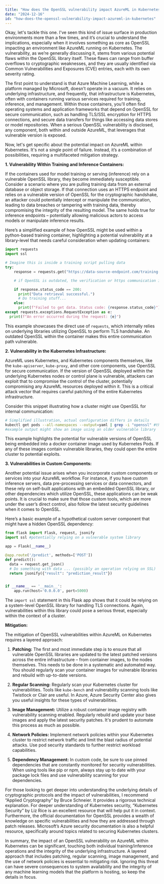 ```yaml
---
title: "How does the OpenSSL vulnerability impact AzureML in Kubernetes?"
date: "2024-12-16"
id: "how-does-the-openssl-vulnerability-impact-azureml-in-kubernetes"
---
```


Okay, let's tackle this one. I've seen this kind of issue surface in production environments more than a few times, and it’s crucial to understand the implications, especially when it involves something as core as OpenSSL impacting an environment like AzureML running on Kubernetes. The vulnerability, as we’re generally discussing it, stems from various potential flaws within the OpenSSL library itself. These flaws can range from buffer overflows to cryptographic weaknesses, and they are usually identified via Common Vulnerabilities and Exposures (CVE) entries, each with its own severity rating.

The first point to understand is that Azure Machine Learning, while a platform managed by Microsoft, doesn’t operate in a vacuum. It relies on underlying infrastructure, and frequently, that infrastructure is Kubernetes, often with containers running various services required for training, inference, and management. Within those containers, you'll often find operating systems and application frameworks that depend on OpenSSL for secure communication, such as handling TLS/SSL encryption for HTTPS connections, and secure data transfers for things like accessing data stores or model repositories. When a serious OpenSSL vulnerability is disclosed, any component, both within and outside AzureML, that leverages that vulnerable version is exposed.

Now, let's get specific about the potential impact on AzureML within Kubernetes. It's not a single point of failure. Instead, it’s a combination of possibilities, requiring a multifaceted mitigation strategy.

**1. Vulnerability Within Training and Inference Containers:**

If the containers used for model training or serving (inference) rely on a vulnerable OpenSSL library, they become immediately susceptible. Consider a scenario where you are pulling training data from an external database or object storage. If that connection uses an HTTPS endpoint and relies on a vulnerable version of OpenSSL for the cryptographic handshake, an attacker could potentially intercept or manipulate the communication, leading to data breaches or tampering with training data, thereby compromising the integrity of the resulting model. The same holds true for inference endpoints – potentially allowing malicious actors to access models or manipulate inference results.

Here’s a simplified example of how OpenSSL might be used within a python-based training container, highlighting a potential vulnerability at a library-level that needs careful consideration when updating containers:

```python
import requests
import ssl

# Imagine this is inside a training script pulling data
try:
    response = requests.get("https://data-source-endpoint.com/training-data.csv", verify=True)

    # if OpenSSL is outdated, the verification or https communication is vulnerable

    if response.status_code == 200:
      print("Data retrieval successful.")
      # Do training stuff...
    else:
      print(f"Failed to get data. Status code: {response.status_code}")
except requests.exceptions.RequestException as e:
  print(f"An error occurred during the request: {e}")

```

This example showcases the direct use of `requests`, which internally relies on underlying libraries utilizing OpenSSL to perform TLS handshake. An outdated OpenSSL within the container makes this entire communication path vulnerable.

**2. Vulnerability in the Kubernetes Infrastructure:**

AzureML uses Kubernetes, and Kubernetes components themselves, like the `kube-apiserver`, `kube-proxy`, and other core components, use OpenSSL for secure communication. If the version of OpenSSL deployed within the underlying Kubernetes nodes or control plane is vulnerable, attackers can exploit that to compromise the control of the cluster, potentially compromising any AzureML resources deployed within it. This is a critical attack vector that requires careful patching of the entire Kubernetes infrastructure.

Consider this snippet illustrating how a cluster might use OpenSSL for internal communication:
```bash
# Simplified illustration, actual configuration differs in details
kubectl get pods --all-namespaces --output=yaml | grep -i "openssl" #this would search containers for openssl
#example output might show an image using an older vulnerable library
```

This example highlights the potential for vulnerable versions of OpenSSL being embedded into a docker container image used by Kubernetes Pods. If any of these images contain vulnerable libraries, they could open the entire cluster to potential exploits.

**3. Vulnerabilities in Custom Components:**

Another potential issue arises when you incorporate custom components or services into your AzureML workflow. For instance, if you have custom inference servers, data pre-processing services or data connectors, and these rely on self-built applications with an embedded OpenSSL library, or other dependencies which utilize OpenSSL, these applications can be weak points. It is crucial to make sure that those custom tools, which are more under the user’s direct control, also follow the latest security guidelines when it comes to OpenSSL.

Here’s a basic example of a hypothetical custom server component that might have a hidden OpenSSL dependency:

```python
from flask import Flask, request, jsonify
import ssl #potentially relying on a vulnerable system library

app = Flask(__name__)

@app.route('/predict', methods=['POST'])
def predict():
  data = request.get_json()
  # Do something with data ... (possibly an operation relying on SSL)
  return jsonify({"result": "prediction_result"})


if __name__ == '__main__':
    app.run(host='0.0.0.0', port=5000)
```

The `import ssl` statement in this Flask app shows that it could be relying on a system-level OpenSSL library for handling TLS connections. Again, vulnerabilities within this library could pose a serious threat, especially within the context of a cluster.

**Mitigation:**

The mitigation of OpenSSL vulnerabilities within AzureML on Kubernetes requires a layered approach:

1.  **Patching:** The first and most immediate step is to ensure that all vulnerable OpenSSL libraries are updated to the latest patched versions across the entire infrastructure – from container images, to the nodes themselves. This needs to be done in a systematic and automated way. You should regularly scan your container images for vulnerable libraries and rebuild with up-to-date versions.

2.  **Regular Scanning:** Regularly scan your Kubernetes cluster for vulnerabilities. Tools like `kube-bench` and vulnerability scanning tools like Twistlock or Clair are useful. In Azure, Azure Security Center also gives you useful insights for these types of vulnerabilities.

3.  **Image Management:** Utilize a robust container image registry with vulnerability scanning enabled. Regularly rebuild and update your base images and apply the latest security patches. It's prudent to automate this process as much as possible.

4.  **Network Policies:** Implement network policies within your Kubernetes cluster to restrict network traffic and limit the blast radius of potential attacks. Use pod security standards to further restrict workload capabilities.

5. **Dependency Management:** In custom code, be sure to use pinned dependencies that are constantly monitored for security vulnerabilities. When using tools like pip or npm, always stay up to date with your package lock files and use vulnerability scanning for your dependencies.

For those looking to get deeper into understanding the underlying details of cryptographic protocols and the impact of vulnerabilities, I recommend “Applied Cryptography” by Bruce Schneier. It provides a rigorous technical explanation. For deeper understanding of Kubernetes security, “Kubernetes Security” by Liz Rice is an excellent resource that will help put it in context. Furthermore, the official documentation for OpenSSL provides a wealth of knowledge on specific vulnerabilities and how they are addressed through patch releases. Microsoft’s Azure security documentation is also a helpful resource, specifically around topics related to securing Kubernetes clusters.

In summary, the impact of an OpenSSL vulnerability on AzureML within Kubernetes can be significant, touching both individual training/inference operations and the integrity of the underlying infrastructure. A layered approach that includes patching, regular scanning, image management, and the use of network policies is essential to mitigating risk. Ignoring this threat can have severe consequences to system availability and the integrity of any machine learning models that the platform is hosting, so keep the details in focus.
